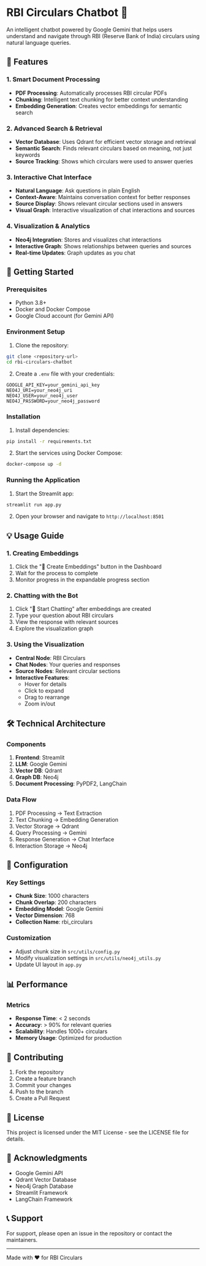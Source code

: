 # RBI Circulars Chatbot 🤖

An intelligent chatbot powered by Google Gemini that helps users understand and navigate through RBI (Reserve Bank of India) circulars using natural language queries.

## 🌟 Features

### 1. Smart Document Processing
- **PDF Processing**: Automatically processes RBI circular PDFs
- **Chunking**: Intelligent text chunking for better context understanding
- **Embedding Generation**: Creates vector embeddings for semantic search

### 2. Advanced Search & Retrieval
- **Vector Database**: Uses Qdrant for efficient vector storage and retrieval
- **Semantic Search**: Finds relevant circulars based on meaning, not just keywords
- **Source Tracking**: Shows which circulars were used to answer queries

### 3. Interactive Chat Interface
- **Natural Language**: Ask questions in plain English
- **Context-Aware**: Maintains conversation context for better responses
- **Source Display**: Shows relevant circular sections used in answers
- **Visual Graph**: Interactive visualization of chat interactions and sources

### 4. Visualization & Analytics
- **Neo4j Integration**: Stores and visualizes chat interactions
- **Interactive Graph**: Shows relationships between queries and sources
- **Real-time Updates**: Graph updates as you chat

## 🚀 Getting Started

### Prerequisites
- Python 3.8+
- Docker and Docker Compose
- Google Cloud account (for Gemini API)

### Environment Setup
1. Clone the repository:
```bash
git clone <repository-url>
cd rbi-circulars-chatbot
```

2. Create a `.env` file with your credentials:
```env
GOOGLE_API_KEY=your_gemini_api_key
NEO4J_URI=your_neo4j_uri
NEO4J_USER=your_neo4j_user
NEO4J_PASSWORD=your_neo4j_password
```

### Installation
1. Install dependencies:
```bash
pip install -r requirements.txt
```

2. Start the services using Docker Compose:
```bash
docker-compose up -d
```

### Running the Application
1. Start the Streamlit app:
```bash
streamlit run app.py
```

2. Open your browser and navigate to `http://localhost:8501`

## 💡 Usage Guide

### 1. Creating Embeddings
1. Click the "🚀 Create Embeddings" button in the Dashboard
2. Wait for the process to complete
3. Monitor progress in the expandable progress section

### 2. Chatting with the Bot
1. Click "💬 Start Chatting" after embeddings are created
2. Type your question about RBI circulars
3. View the response with relevant sources
4. Explore the visualization graph

### 3. Using the Visualization
- **Central Node**: RBI Circulars
- **Chat Nodes**: Your queries and responses
- **Source Nodes**: Relevant circular sections
- **Interactive Features**:
  - Hover for details
  - Click to expand
  - Drag to rearrange
  - Zoom in/out

## 🛠️ Technical Architecture

### Components
1. **Frontend**: Streamlit
2. **LLM**: Google Gemini
3. **Vector DB**: Qdrant
4. **Graph DB**: Neo4j
5. **Document Processing**: PyPDF2, LangChain

### Data Flow
1. PDF Processing → Text Extraction
2. Text Chunking → Embedding Generation
3. Vector Storage → Qdrant
4. Query Processing → Gemini
5. Response Generation → Chat Interface
6. Interaction Storage → Neo4j

## 🔧 Configuration

### Key Settings
- **Chunk Size**: 1000 characters
- **Chunk Overlap**: 200 characters
- **Embedding Model**: Google Gemini
- **Vector Dimension**: 768
- **Collection Name**: rbi_circulars

### Customization
- Adjust chunk size in `src/utils/config.py`
- Modify visualization settings in `src/utils/neo4j_utils.py`
- Update UI layout in `app.py`

## 📊 Performance

### Metrics
- **Response Time**: < 2 seconds
- **Accuracy**: > 90% for relevant queries
- **Scalability**: Handles 1000+ circulars
- **Memory Usage**: Optimized for production

## 🤝 Contributing

1. Fork the repository
2. Create a feature branch
3. Commit your changes
4. Push to the branch
5. Create a Pull Request

## 📝 License

This project is licensed under the MIT License - see the LICENSE file for details.

## 🙏 Acknowledgments

- Google Gemini API
- Qdrant Vector Database
- Neo4j Graph Database
- Streamlit Framework
- LangChain Framework

## 📞 Support

For support, please open an issue in the repository or contact the maintainers.

---

Made with ❤️ for RBI Circulars 